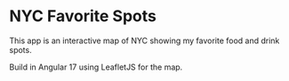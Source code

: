 # NYC Favorite Spots

This app is an interactive map of NYC showing my favorite food and drink spots.

Build in Angular 17 using LeafletJS for the map.
